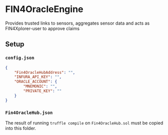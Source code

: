 # FIN4OracleEngine
Provides trusted links to sensors, aggregates sensor data and acts as FIN4Xplorer-user to approve claims

## Setup

### `config.json`

```json
{
    "Fin4OracleHubAddress": "",
    "INFURA_API_KEY": "",
    "ORACLE_ACCOUNT": {
        "MNEMONIC": "",
        "PRIVATE_KEY": ""
    }
}
```

### `Fin4OracleHub.json`

The result of running `truffle compile` on `Fin4OracleHub.sol` must be copied into this folder.
